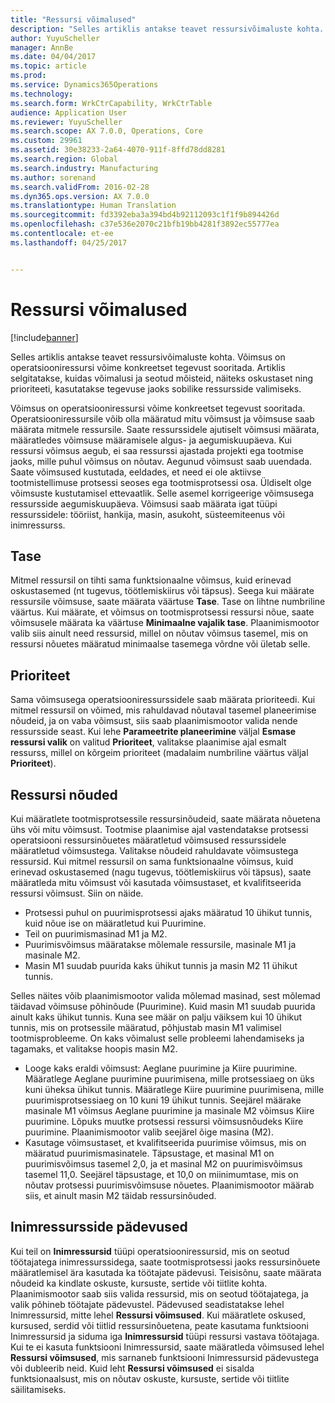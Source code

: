 ```yaml
---
title: "Ressursi võimalused"
description: "Selles artiklis antakse teavet ressursivõimaluste kohta. Võimsus on operatsiooniressursi võime konkreetset tegevust sooritada. Artiklis selgitatakse, kuidas võimalusi ja seotud mõisteid, näiteks oskustaset ning prioriteeti, kasutatakse tegevuse jaoks sobilike ressursside valimiseks."
author: YuyuScheller
manager: AnnBe
ms.date: 04/04/2017
ms.topic: article
ms.prod: 
ms.service: Dynamics365Operations
ms.technology: 
ms.search.form: WrkCtrCapability, WrkCtrTable
audience: Application User
ms.reviewer: YuyuScheller
ms.search.scope: AX 7.0.0, Operations, Core
ms.custom: 29961
ms.assetid: 30e38233-2a64-4070-911f-8ffd78dd8281
ms.search.region: Global
ms.search.industry: Manufacturing
ms.author: sorenand
ms.search.validFrom: 2016-02-28
ms.dyn365.ops.version: AX 7.0.0
ms.translationtype: Human Translation
ms.sourcegitcommit: fd3392eba3a394bd4b92112093c1f1f9b894426d
ms.openlocfilehash: c37e536e2070c21bfb19bb4281f3892ec55777ea
ms.contentlocale: et-ee
ms.lasthandoff: 04/25/2017


---
```


# <a name="resource-capabilities"></a>Ressursi võimalused

[!include[banner](../includes/banner.md)]


Selles artiklis antakse teavet ressursivõimaluste kohta. Võimsus on operatsiooniressursi võime konkreetset tegevust sooritada. Artiklis selgitatakse, kuidas võimalusi ja seotud mõisteid, näiteks oskustaset ning prioriteeti, kasutatakse tegevuse jaoks sobilike ressursside valimiseks.

Võimsus on operatsiooniressursi võime konkreetset tegevust sooritada. Operatsiooniressursile võib olla määratud mitu võimsust ja võimsuse saab määrata mitmele ressursile. Saate ressurssidele ajutiselt võimsusi määrata, määratledes võimsuse määramisele algus- ja aegumiskuupäeva. Kui ressursi võimsus aegub, ei saa ressurssi ajastada projekti ega tootmise jaoks, mille puhul võimsus on nõutav. Aegunud võimsust saab uuendada. Saate võimsused kustutada, eeldades, et need ei ole aktiivse tootmistellimuse protsessi seoses ega tootmisprotsessi osa. Üldiselt olge võimsuste kustutamisel ettevaatlik. Selle asemel korrigeerige võimsusega ressursside aegumiskuupäeva. Võimsusi saab määrata igat tüüpi ressurssidele: tööriist, hankija, masin, asukoht, süsteemiteenus või inimressurss.

## <a name="level"></a>Tase
Mitmel ressursil on tihti sama funktsionaalne võimsus, kuid erinevad oskustasemed (nt tugevus, töötlemiskiirus või täpsus). Seega kui määrate ressursile võimsuse, saate määrata väärtuse **Tase**. Tase on lihtne numbriline väärtus. Kui määrate, et võimsus on tootmisprotsessi ressursi nõue, saate võimsusele määrata ka väärtuse **Minimaalne vajalik tase**. Plaanimismootor valib siis ainult need ressursid, millel on nõutav võimsus tasemel, mis on ressursi nõuetes määratud minimaalse tasemega võrdne või ületab selle.

## <a name="priority"></a>Prioriteet
Sama võimsusega operatsiooniressurssidele saab määrata prioriteedi. Kui mitmel ressursil on võimed, mis rahuldavad nõutaval tasemel planeerimise nõudeid, ja on vaba võimsust, siis saab plaanimismootor valida nende ressursside seast. Kui lehe **Parameetrite planeerimine** väljal **Esmase ressursi valik** on valitud **Prioriteet**, valitakse plaanimise ajal esmalt ressurss, millel on kõrgeim prioriteet (madalaim numbriline väärtus väljal **Prioriteet**).

## <a name="resource-requirements"></a>Ressursi nõuded
Kui määratlete tootmisprotsessile ressursinõudeid, saate määrata nõuetena ühs või mitu võimsust. Tootmise plaanimise ajal vastendatakse protsessi operatsiooni ressursinõuetes määratletud võimsused ressurssidele määratletud võimsustega. Valitakse nõudeid rahuldavate võimsustega ressursid. Kui mitmel ressursil on sama funktsionaalne võimsus, kuid erinevad oskustasemed (nagu tugevus, töötlemiskiirus või täpsus), saate määratleda mitu võimsust või kasutada võimsustaset, et kvalifitseerida ressursi võimsust. Siin on näide.

-   Protsessi puhul on puurimisprotsessi ajaks määratud 10 ühikut tunnis, kuid nõue ise on määratletud kui Puurimine.
-   Teil on puurimismasinad M1 ja M2.
-   Puurimisvõimsus määratakse mõlemale ressursile, masinale M1 ja masinale M2.
-   Masin M1 suudab puurida kaks ühikut tunnis ja masin M2 11 ühikut tunnis.

Selles näites võib plaanimismootor valida mõlemad masinad, sest mõlemad täidavad võimsuse põhinõude (Puurimine). Kuid masin M1 suudab puurida ainult kaks ühikut tunnis. Kuna see määr on palju väiksem kui 10 ühikut tunnis, mis on protsessile määratud, põhjustab masin M1 valimisel tootmisprobleeme. On kaks võimalust selle probleemi lahendamiseks ja tagamaks, et valitakse hoopis masin M2.

-   Looge kaks eraldi võimsust: Aeglane puurimine ja Kiire puurimine. Määratlege Aeglane puurimine puurimisena, mille protsessiaeg on üks kuni üheksa ühikut tunnis. Määratlege Kiire puurimine puurimisena, mille puurimisprotsessiaeg on 10 kuni 19 ühikut tunnis. Seejärel määrake masinale M1 võimsus Aeglane puurimine ja masinale M2 võimsus Kiire puurimine. Lõpuks muutke protsessi ressursi võimsusnõudeks Kiire puurimine. Plaanimismootor valib seejärel õige masina (M2).
-   Kasutage võimsustaset, et kvalifitseerida puurimise võimsus, mis on määratud puurimismasinatele. Täpsustage, et masinal M1 on puurimisvõimsus tasemel 2,0, ja et masinal M2 on puurimisvõimsus tasemel 11,0. Seejärel täpsustage, et 10,0 on miinimumtase, mis on nõutav protsessi puurimisvõimsuse nõuetes. Plaanimismootor määrab siis, et ainult masin M2 täidab ressursinõuded.

## <a name="competencies-for-human-resources"></a>Inimressursside pädevused
Kui teil on **Inimressursid** tüüpi operatsiooniressursid, mis on seotud töötajatega inimressurssidega, saate tootmisprotsessi jaoks ressursinõuete määratlemisel ära kasutada ka töötajate pädevusi. Teisisõnu, saate määrata nõudeid ka kindlate oskuste, kursuste, sertide või tiitlite kohta. Plaanimismootor saab siis valida ressursid, mis on seotud töötajatega, ja valik põhineb töötajate pädevustel. Pädevused seadistatakse lehel Inimressursid, mitte lehel **Ressursi võimsused**. Kui määratlete oskused, kursused, serdid või tiitlid ressursinõuetena, peate kasutama funktsiooni Inimressursid ja siduma iga **Inimressursid** tüüpi ressursi vastava töötajaga. Kui te ei kasuta funktsiooni Inimressursid, saate määratleda võimsused lehel **Ressursi võimsused**, mis sarnaneb funktsiooni Inimressursid pädevustega või dubleerib neid. Kuid leht **Ressursi võimsused** ei sisalda funktsionaalsust, mis on nõutav oskuste, kursuste, sertide või tiitlite säilitamiseks.




